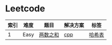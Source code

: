 Leetcode
=======


|索引|难度|题目|解决方案|标签|
|---|----|----|--------|--------|
|1|Easy|[两数之和](https://leetcode-cn.com/problems/two-sum/)|[cpp](algorithm/problem/1_twoSum.md)|[哈希表](algorithm/tag/hash_table.md)|

